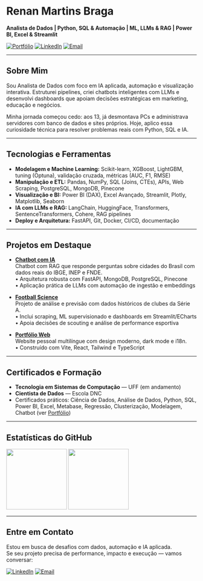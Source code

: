 # **Renan Martins Braga**

**Analista de Dados | Python, SQL & Automação | ML, LLMs & RAG | Power BI, Excel & Streamlit**

[![Portfólio](https://img.shields.io/badge/Portfólio-333333?style=for-the-badge&logo=vercel&logoColor=white)](https://renanmrbraga.github.io)
[![LinkedIn](https://img.shields.io/badge/LinkedIn-0A66C2?style=for-the-badge&logo=linkedin&logoColor=white)](https://www.linkedin.com/in/renanmrbraga)
[![Email](https://img.shields.io/badge/Email-D14836?style=for-the-badge&logo=gmail&logoColor=white)](mailto:renanmbraga@outlook.com)

---

## Sobre Mim

Sou Analista de Dados com foco em IA aplicada, automação e visualização interativa. Estruturei pipelines, criei chatbots inteligentes com LLMs e desenvolvi dashboards que apoiam decisões estratégicas em marketing, educação e negócios.

Minha jornada começou cedo: aos 13, já desmontava PCs e administrava servidores com banco de dados e sites próprios. Hoje, aplico essa curiosidade técnica para resolver problemas reais com Python, SQL e IA.

---

## Tecnologias e Ferramentas

- **Modelagem e Machine Learning:** Scikit-learn, XGBoost, LightGBM, tuning (Optuna), validação cruzada, métricas (AUC, F1, RMSE)
- **Manipulação e ETL:** Pandas, NumPy, SQL (Joins, CTEs), APIs, Web Scraping, PostgreSQL, MongoDB, Pinecone
- **Visualização e BI:** Power BI (DAX), Excel Avançado, Streamlit, Plotly, Matplotlib, Seaborn
- **IA com LLMs e RAG:** LangChain, HuggingFace, Transformers, SentenceTransformers, Cohere, RAG pipelines
- **Deploy e Arquitetura:** FastAPI, Git, Docker, CI/CD, documentação

---

## Projetos em Destaque

- [**Chatbot com IA**](https://github.com/renanmrbraga/chatbot-llm)  
  Chatbot com RAG que responde perguntas sobre cidades do Brasil com dados reais do IBGE, INEP e FNDE.  
  • Arquitetura robusta com FastAPI, MongoDB, PostgreSQL, Pinecone  
  • Aplicação prática de LLMs com automação de ingestão e embeddings

- [**Football Science**](https://github.com/renanmrbraga/football-science)  
  Projeto de análise e previsão com dados históricos de clubes da Série A.  
  • Inclui scraping, ML supervisionado e dashboards em Streamlit/ECharts  
  • Apoia decisões de scouting e análise de performance esportiva

- [**Portfólio Web**](https://github.com/renanmrbraga/portfolio-web)  
  Website pessoal multilíngue com design moderno, dark mode e i18n.  
  • Construído com Vite, React, Tailwind e TypeScript

---

## Certificados e Formação

- **Tecnologia em Sistemas de Computação** — UFF (em andamento)  
- **Cientista de Dados** — Escola DNC  
- Certificados práticos: Ciência de Dados, Análise de Dados, Python, SQL, Power BI, Excel, Metabase, Regressão, Clusterização, Modelagem, Chatbot (ver [Portfólio](https://renanmrbraga.github.io))

---

## Estatísticas do GitHub

<p align="left">
  <img height="160px" src="https://github-readme-stats.vercel.app/api?username=renanmrbraga&show_icons=true&theme=dark&locale=pt-br&hide_rank=true" />
  <img height="160px" src="https://github-readme-stats.vercel.app/api/top-langs/?username=renanmrbraga&layout=compact&langs_count=10&theme=dark&locale=pt-br" />
</p>

---

## Entre em Contato

Estou em busca de desafios com dados, automação e IA aplicada.  
Se seu projeto precisa de performance, impacto e execução — vamos conversar:

[![LinkedIn](https://img.shields.io/badge/LinkedIn-0A66C2?style=for-the-badge&logo=linkedin&logoColor=white)](https://www.linkedin.com/in/renanmrbraga)
[![Email](https://img.shields.io/badge/Email-D14836?style=for-the-badge&logo=gmail&logoColor=white)](mailto:renanmbraga@outlook.com)

